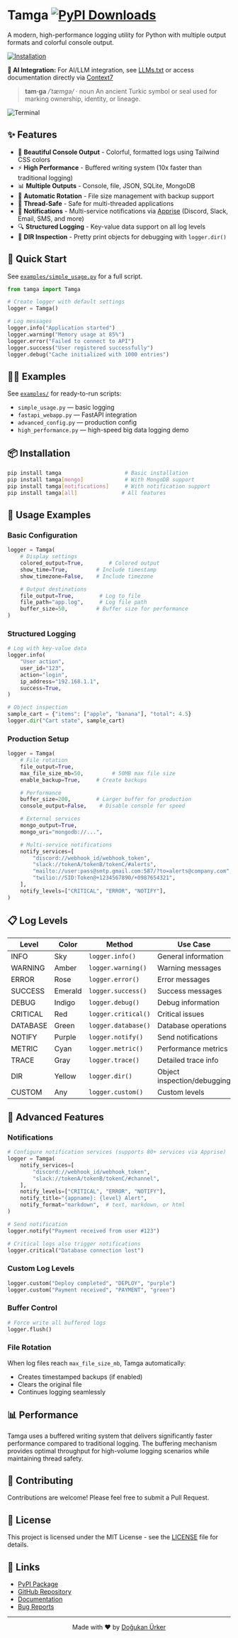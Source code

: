 # Tamga [![PyPI Downloads](https://static.pepy.tech/badge/tamga)](https://pepy.tech/projects/tamga)

A modern, high-performance logging utility for Python with multiple output formats and colorful console output.

[![Installation](https://belg-api.vercel.app/badge/installation/pip3%20install%20tamga/neutral/dark)](https://pypi.org/project/tamga/)

**🤖 AI Integration:** For AI/LLM integration, see [LLMs.txt](https://raw.githubusercontent.com/DogukanUrker/Tamga/refs/heads/main/llms.txt) or access documentation directly via [Context7](https://context7.com/dogukanurker/tamga)

> **tam·ga** */ˈtæmɡə/* · noun
> An ancient Turkic symbol or seal used for marking ownership, identity, or lineage.

<img alt="Terminal" src="https://github.com/DogukanUrker/Tamga/blob/main/Images/terminal.png?raw=true" />

## ✨ Features

- 🎨 **Beautiful Console Output** - Colorful, formatted logs using Tailwind CSS colors
- ⚡ **High Performance** - Buffered writing system (10x faster than traditional logging)
- 📊 **Multiple Outputs** - Console, file, JSON, SQLite, MongoDB
- 🔄 **Automatic Rotation** - File size management with backup support
- 🧵 **Thread-Safe** - Safe for multi-threaded applications
- 🔔 **Notifications** - Multi-service notifications via [Apprise](https://github.com/caronc/apprise) (Discord, Slack, Email, SMS, and more)
- 🔍 **Structured Logging** - Key-value data support on all log levels
- 📝 **DIR Inspection** - Pretty print objects for debugging with `logger.dir()`

## 🚀 Quick Start

See [`examples/simple_usage.py`](./examples/simple_usage.py) for a full script.

```python
from tamga import Tamga

# Create logger with default settings
logger = Tamga()

# Log messages
logger.info("Application started")
logger.warning("Memory usage at 85%")
logger.error("Failed to connect to API")
logger.success("User registered successfully")
logger.debug("Cache initialized with 1000 entries")
```

## 🧑‍💻 Examples

See [`examples/`](./examples) for ready-to-run scripts:

- `simple_usage.py` — basic logging
- `fastapi_webapp.py` — FastAPI integration
- `advanced_config.py` — production config
- `high_performance.py` — high-speed big data logging demo


## 📦 Installation

```bash
pip install tamga                    # Basic installation
pip install tamga[mongo]             # With MongoDB support
pip install tamga[notifications]     # With notification support
pip install tamga[all]              # All features
```

## 🎯 Usage Examples

### Basic Configuration
```python
logger = Tamga(
    # Display settings
    colored_output=True,        # Colored output
    show_time=True,         # Include timestamp
    show_timezone=False,    # Include timezone

    # Output destinations
    file_output=True,        # Log to file
    file_path="app.log",     # Log file path
    buffer_size=50,         # Buffer size for performance
)
```

### Structured Logging
```python
# Log with key-value data
logger.info(
    "User action",
    user_id="123",
    action="login",
    ip_address="192.168.1.1",
    success=True,
)

# Object inspection
sample_cart = {"items": ["apple", "banana"], "total": 4.5}
logger.dir("Cart state", sample_cart)
```

### Production Setup
```python
logger = Tamga(
    # File rotation
    file_output=True,
    max_file_size_mb=50,         # 50MB max file size
    enable_backup=True,     # Create backups

    # Performance
    buffer_size=200,        # Larger buffer for production
    console_output=False,    # Disable console for speed

    # External services
    mongo_output=True,
    mongo_uri="mongodb://...",

    # Multi-service notifications
    notify_services=[
        "discord://webhook_id/webhook_token",
        "slack://tokenA/tokenB/tokenC/#alerts",
        "mailto://user:pass@smtp.gmail.com:587/?to=alerts@company.com",
        "twilio://SID:Token@+1234567890/+0987654321",
    ],
    notify_levels=["CRITICAL", "ERROR", "NOTIFY"],
)
```

## 📋 Log Levels

| Level | Color | Method | Use Case |
|-------|-------|---------|----------|
| INFO | Sky | `logger.info()` | General information |
| WARNING | Amber | `logger.warning()` | Warning messages |
| ERROR | Rose | `logger.error()` | Error messages |
| SUCCESS | Emerald | `logger.success()` | Success messages |
| DEBUG | Indigo | `logger.debug()` | Debug information |
| CRITICAL | Red | `logger.critical()` | Critical issues |
| DATABASE | Green | `logger.database()` | Database operations |
| NOTIFY | Purple | `logger.notify()` | Send notifications |
| METRIC | Cyan | `logger.metric()` | Performance metrics |
| TRACE | Gray | `logger.trace()` | Detailed trace info |
| DIR | Yellow | `logger.dir()` | Object inspection/debugging |
| CUSTOM | Any | `logger.custom()` | Custom levels |

## 🔧 Advanced Features

### Notifications
```python
# Configure notification services (supports 80+ services via Apprise)
logger = Tamga(
    notify_services=[
        "discord://webhook_id/webhook_token",
        "slack://tokenA/tokenB/tokenC/#channel",
    ],
    notify_levels=["CRITICAL", "ERROR", "NOTIFY"],
    notify_title="{appname}: {level} Alert",
    notify_format="markdown",  # text, markdown, or html
)

# Send notification
logger.notify("Payment received from user #123")

# Critical logs also trigger notifications
logger.critical("Database connection lost")
```

### Custom Log Levels
```python
logger.custom("Deploy completed", "DEPLOY", "purple")
logger.custom("Payment received", "PAYMENT", "green")
```

### Buffer Control
```python
# Force write all buffered logs
logger.flush()
```

### File Rotation
When log files reach `max_file_size_mb`, Tamga automatically:
- Creates timestamped backups (if enabled)
- Clears the original file
- Continues logging seamlessly

## 📊 Performance

Tamga uses a buffered writing system that delivers significantly faster performance compared to traditional logging. The buffering mechanism provides optimal throughput for high-volume logging scenarios while maintaining thread safety.

## 🤝 Contributing

Contributions are welcome! Please feel free to submit a Pull Request.

## 📄 License

This project is licensed under the MIT License - see the [LICENSE](LICENSE) file for details.

## 🔗 Links

- [PyPI Package](https://pypi.org/project/tamga/)
- [GitHub Repository](https://github.com/DogukanUrker/Tamga)
- [Documentation](https://tamga.vercel.app/)
- [Bug Reports](https://github.com/DogukanUrker/Tamga/issues)

---

<p align="center">
  Made with ❤️ by <a href="https://github.com/DogukanUrker">Doğukan Ürker</a>
</p>
